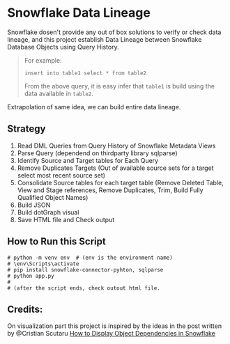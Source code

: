 # Snowflake Data Lineage

Snowflake dosen't provide any out of box solutions to verify or check data lineage, and this project establish Data Lineage between Snowflake Database Objects using Query History.

> For example:
>
> `insert into table1 select * from table2`
>
> From the above query, it is easy infer that `table1` is build using the data available in `table2`.
 
Extrapolation of same idea, we can build entire data lineage.

## Strategy
1. Read DML Queries from Query History of Snowflake Metadata Views
2. Parse Query (dependend on thirdparty library sqlparse)
3. Identify Source and Target tables for Each Query
4. Remove Duplicates Targets (Out of available source sets for a target select most recent source set)
5. Consolidate Source tables for each target table (Remove Deleted Table, View and Stage references, Remove Duplicates, Trim, Build Fully Qualified Object Names)
6. Build JSON
7. Build dotGraph visual
8. Save HTML file and Check output


## How to Run this Script
```
# python -m venv env  # (env is the environment name)
# \env\Scripts\activate
# pip install snowflake-connector-pyhton, sqlparse
# python app.py
# 
# (after the script ends, check outout html file.
```

## Credits:
On visualization part this project is inspired by the ideas in the post written by @Cristian Scutaru [How to Display Object Dependencies in Snowflake](https://medium.com/snowflake/how-to-display-object-dependencies-in-snowflake-43914a7fc275)

